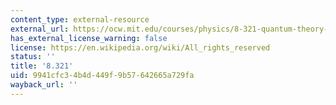 ```yaml
---
content_type: external-resource
external_url: https://ocw.mit.edu/courses/physics/8-321-quantum-theory-i-fall-2017/
has_external_license_warning: false
license: https://en.wikipedia.org/wiki/All_rights_reserved
status: ''
title: '8.321'
uid: 9941cfc3-4b4d-449f-9b57-642665a729fa
wayback_url: ''
---
```

